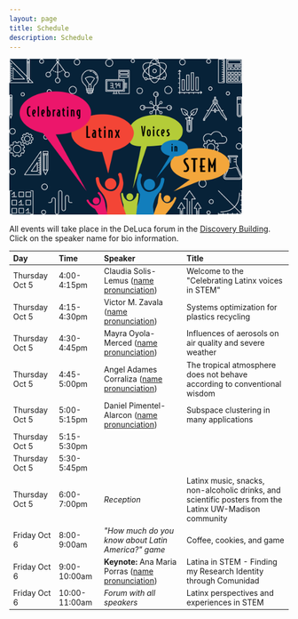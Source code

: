 ```yaml
---
layout: page
title: Schedule
description: Schedule
---
```


<div class="image123">
    <img src="../assets/pics/LATINXinSTEM2.png" width="420">
</div>

All events will take place in the DeLuca forum in the [Discovery Building](https://goo.gl/maps/AeCdxxd4Qx1BGH9k6).
Click on the speaker name for bio information.

| Day | Time | Speaker | Title |  
| :---   | :--- | :--- | :---  | 
| Thursday Oct 5 | 4:00-4:15pm | Claudia Solis-Lemus ([name pronunciation](https://namedrop.io/claudiasolislemus)) | Welcome to the "Celebrating Latinx voices in STEM" |
| Thursday Oct 5 | 4:15-4:30pm | Victor M. Zavala ([name pronunciation]()) | Systems optimization for plastics recycling |
| Thursday Oct 5 | 4:30-4:45pm | Mayra Oyola-Merced ([name pronunciation]()) | Influences of aerosols on air quality and severe weather  |
| Thursday Oct 5 | 4:45-5:00pm | Angel Adames Corraliza ([name pronunciation]()) | The tropical atmosphere does not behave according to conventional wisdom  |
| Thursday Oct 5 | 5:00-5:15pm | Daniel Pimentel-Alarcon ([name pronunciation]()) | Subspace clustering in many applications |
| Thursday Oct 5 | 5:15-5:30pm |  |  | 
| Thursday Oct 5 | 5:30-5:45pm |  |  | 
| Thursday Oct 5 | 6:00-7:00pm | _Reception_ | Latinx music, snacks, non-alcoholic drinks, and scientific posters from the Latinx UW-Madison community |
| Friday Oct 6 | 8:00-9:00am | _"How much do you know about Latin America?" game_ | Coffee, cookies, and game |
| Friday Oct 6 | 9:00-10:00am | **Keynote:** Ana Maria Porras ([name pronunciation]()) | Latina in STEM - Finding my Research Identity through Comunidad |
| Friday Oct 6 | 10:00-11:00am | _Forum with all speakers_ | Latinx perspectives and experiences in STEM |

